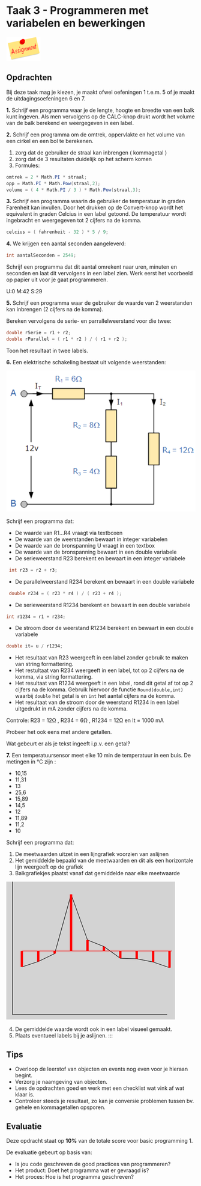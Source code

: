 # Taak 3 - Programmeren met variabelen en bewerkingen

![download](./images/assignment.png)

## Opdrachten

Bij deze taak mag je kiezen, je maakt ofwel oefeningen 1 t.e.m. 5 of je maakt de uitdagingsoefeningen 6 en 7.

**1.** Schrijf een programma waar je de lengte, hoogte en breedte van een balk kunt ingeven. Als men vervolgens op de CALC-knop drukt wordt het volume van de balk berekend en weergegeven in een label.

**2.** Schrijf een programma om de omtrek, oppervlakte en het volume van een cirkel en een bol te berekenen.

1. zorg dat de gebruiker de straal kan inbrengen ( kommagetal )
2. zorg dat de 3 resultaten duidelijk op het scherm komen 
3. Formules:
```csharp
omtrek = 2 * Math.PI * straal;
opp = Math.PI * Math.Pow(straal,2);
volume = ( 4 * Math.PI / 3 ) * Math.Pow(straal,3);
```   

**3.** Schrijf een programma waarin de gebruiker de temperatuur in graden Farenheit kan invullen. Door het drukken op de Convert-knop wordt het equivalent in graden Celcius in een label getoond. De temperatuur wordt ingebracht en weergegeven tot 2 cijfers na de komma.
 
```csharp
celcius = ( fahrenheit - 32 ) * 5 / 9;
```
 
**4.** We krijgen een aantal seconden aangeleverd:
```csharp
int aantalSeconden = 2549;
```
Schrijf een programma dat dit aantal omrekent naar uren, minuten en seconden en laat dit vervolgens in een label zien. Werk eerst het voorbeeld op papier uit voor je gaat programmeren.

U:0 M:42 S:29

**5.** Schrijf een programma waar de gebruiker de waarde van 2 weerstanden kan inbrengen (2 cijfers na de komma).

Bereken vervolgens de serie- en parrallelweerstand voor die twee:
```csharp
double rSerie = r1 + r2;
double rParallel = ( r1 * r2 ) / ( r1 + r2 );
```
Toon het resultaat in twee labels.

**6.** Een elektrische schakeling bestaat uit volgende weerstanden:

![download](./images/afbeelding5.png)

Schrijf een programma dat:
 * De waarde van R1...R4 vraagt via textboxen
 * De waarde van de weerstanden bewaart in integer variabelen
 * De waarde van de bronspanning U vraagt in een textbox
 * De waarde van de bronspanning bewaart in een double variabele
 * De serieweerstand R23 berekent en bewaart in een integer variabele
```csharp
 int r23 = r2 + r3;
```
* De parallelweerstand R234 berekent en bewaart in een double variabele

```csharp
 double r234 = ( r23 * r4 ) / ( r23 + r4 );
```  
* De serieweerstand R1234 berekent en bewaart in een double variabele
```csharp
int r1234 = r1 + r234;
```
* De stroom door de weerstand R1234 berekent en bewaart in een double variabele
```csharp
double it= u / r1234;
```  
* Het resultaat van R23 weergeeft in een label zonder gebruik te maken van string formattering.
* Het restultaat van R234 weergeeft in een label, tot op 2 cijfers na de komma, via string formattering.
* Het resultaat van R1234 weergeeft in een label, rond dit getal af tot op 2 cijfers na de komma. Gebruik hiervoor de functie `Round(double,int)` waarbij `double` het getal is en `int` het aantal cijfers na de komma.
* Het resultaat van de stroom door de weerstand R1234 in een label uitgedrukt in mA zonder cijfers na de komma.
 
Controle: R23 = 12Ω , R234 = 6Ω , R1234 = 12Ω en It = 1000 mA

Probeer het ook eens met andere getallen.

Wat gebeurt er als je tekst ingeeft i.p.v. een getal?

**7.** Een temperatuursensor meet elke 10 min de temperatuur in een buis. De metingen in °C zijn :
 - 10,15           
 - 11,31
 - 13
 - 25,6
 - 15,89
 - 14,5
 - 12
 - 11,89
 - 11,2
 - 10

 Schrijf een programma dat:
 
1. De meetwaarden uitzet in een lijngrafiek voorzien van aslijnen
2. Het gemiddelde bepaald van de meetwaarden en dit als een horizontale lijn weergeeft op de grafiek
3. Balkgrafiekjes plaatst vanaf dat gemiddelde naar elke meetwaarde

![download](./images/afbeelding4.png)

4. De gemiddelde waarde wordt ook in een label visueel gemaakt.
5. Plaats eventueel labels bij je aslijnen.
:::

## Tips

* Overloop de leerstof van objecten en events nog even voor je hieraan begint.
* Verzorg je naamgeving van objecten.
* Lees de opdrachten goed en werk met een checklist wat vink af wat klaar is.
* Controleer steeds je resultaat, zo kan je conversie problemen tussen bv. gehele en kommagetallen opsporen.

## Evaluatie

Deze opdracht staat op **10%** van de totale score voor basic programming 1.

De evaluatie gebeurt op basis van:
* Is jou code geschreven de good practices van programmeren?
* Het product: Doet het programma wat er gevraagd is?
* Het proces: Hoe is het programma geschreven?
